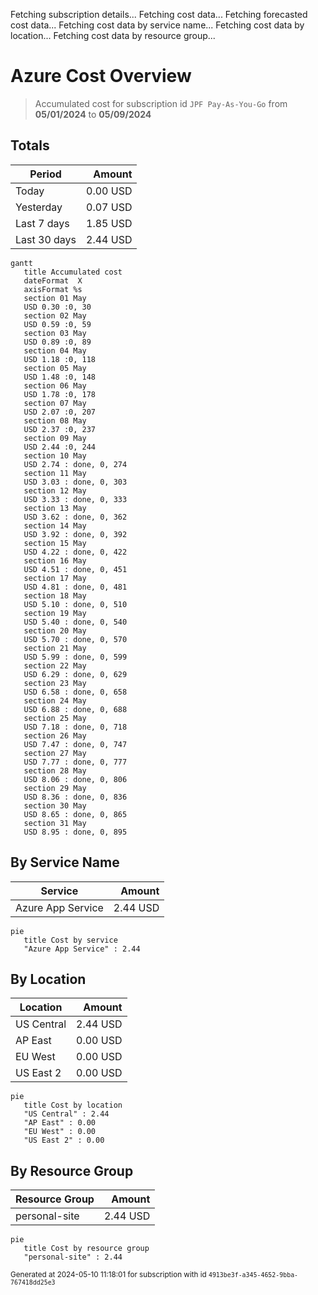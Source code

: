 Fetching subscription details...
Fetching cost data...
Fetching forecasted cost data...
Fetching cost data by service name...
Fetching cost data by location...
Fetching cost data by resource group...
# Azure Cost Overview

> Accumulated cost for subscription id `JPF Pay-As-You-Go` from **05/01/2024** to **05/09/2024**

## Totals

|Period|Amount|
|---|---:|
|Today|0.00 USD|
|Yesterday|0.07 USD|
|Last 7 days|1.85 USD|
|Last 30 days|2.44 USD|

```mermaid
gantt
   title Accumulated cost
   dateFormat  X
   axisFormat %s
   section 01 May
   USD 0.30 :0, 30
   section 02 May
   USD 0.59 :0, 59
   section 03 May
   USD 0.89 :0, 89
   section 04 May
   USD 1.18 :0, 118
   section 05 May
   USD 1.48 :0, 148
   section 06 May
   USD 1.78 :0, 178
   section 07 May
   USD 2.07 :0, 207
   section 08 May
   USD 2.37 :0, 237
   section 09 May
   USD 2.44 :0, 244
   section 10 May
   USD 2.74 : done, 0, 274
   section 11 May
   USD 3.03 : done, 0, 303
   section 12 May
   USD 3.33 : done, 0, 333
   section 13 May
   USD 3.62 : done, 0, 362
   section 14 May
   USD 3.92 : done, 0, 392
   section 15 May
   USD 4.22 : done, 0, 422
   section 16 May
   USD 4.51 : done, 0, 451
   section 17 May
   USD 4.81 : done, 0, 481
   section 18 May
   USD 5.10 : done, 0, 510
   section 19 May
   USD 5.40 : done, 0, 540
   section 20 May
   USD 5.70 : done, 0, 570
   section 21 May
   USD 5.99 : done, 0, 599
   section 22 May
   USD 6.29 : done, 0, 629
   section 23 May
   USD 6.58 : done, 0, 658
   section 24 May
   USD 6.88 : done, 0, 688
   section 25 May
   USD 7.18 : done, 0, 718
   section 26 May
   USD 7.47 : done, 0, 747
   section 27 May
   USD 7.77 : done, 0, 777
   section 28 May
   USD 8.06 : done, 0, 806
   section 29 May
   USD 8.36 : done, 0, 836
   section 30 May
   USD 8.65 : done, 0, 865
   section 31 May
   USD 8.95 : done, 0, 895
```

## By Service Name

|Service|Amount|
|---|---:|
|Azure App Service|2.44 USD|

```mermaid
pie
   title Cost by service
   "Azure App Service" : 2.44
```

## By Location

|Location|Amount|
|---|---:|
|US Central|2.44 USD|
|AP East|0.00 USD|
|EU West|0.00 USD|
|US East 2|0.00 USD|

```mermaid
pie
   title Cost by location
   "US Central" : 2.44
   "AP East" : 0.00
   "EU West" : 0.00
   "US East 2" : 0.00
```

## By Resource Group

|Resource Group|Amount|
|---|---:|
|personal-site|2.44 USD|

```mermaid
pie
   title Cost by resource group
   "personal-site" : 2.44
```

<sup>Generated at 2024-05-10 11:18:01 for subscription with id `4913be3f-a345-4652-9bba-767418dd25e3`</sup>
